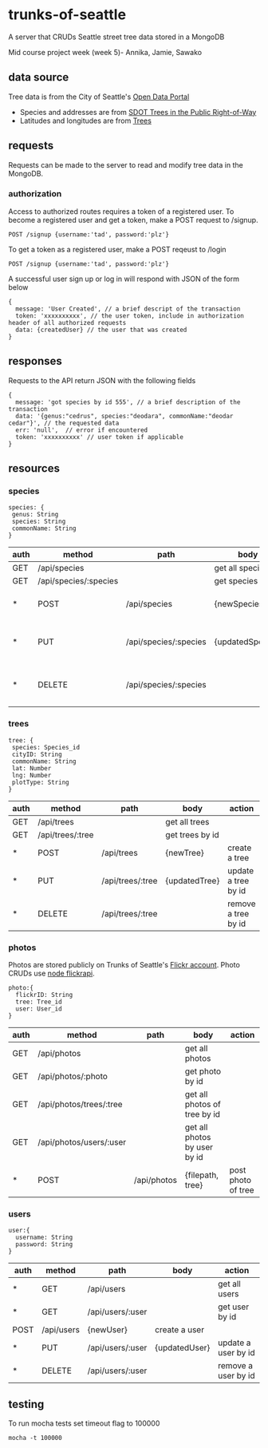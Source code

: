 # trunks-of-seattle
A server that CRUDs Seattle street tree data stored in a MongoDB

Mid course project week (week 5)- Annika, Jamie, Sawako

## data source
Tree data is from the City of Seattle's [Open Data Portal](https://data.seattle.gov)

* Species and addresses are from [SDOT Trees in the Public Right-of-Way](https://data.seattle.gov/Transportation/SDOT-Trees-in-the-Public-Right-of-Way/tiq5-syif)
* Latitudes and longitudes are from [Trees](https://data.seattle.gov/dataset/Trees/xg4t-j322)

## requests
Requests can be made to the server to read and modify tree data in the MongoDB.


### authorization
Access to authorized routes requires a token of a registered user. To become a registered user and get a token, make a POST request to /signup.
```
POST /signup {username:'tad', password:'plz'}
```
To get a token as a registered user, make a POST reqeust to /login
```
POST /signup {username:'tad', password:'plz'}
```

A successful user sign up or log in will respond with JSON of the form below
```
{
  message: 'User Created', // a brief descript of the transaction
  token: 'xxxxxxxxxx', // the user token, include in authorization header of all authorized requests
  data: {createdUser} // the user that was created
}
```



## responses
Requests to the API return JSON with the following fields
```
{
  message: 'got species by id 555', // a brief description of the transaction
  data: '{genus:"cedrus", species:"deodara", commonName:"deodar cedar"}', // the requested data
  err: 'null',  // error if encountered
  token: 'xxxxxxxxxx' // user token if applicable
}
```


## resources

### species
```
species: {
 genus: String
 species: String
 commonName: String
}
```
auth | method | path | body | action
--- | --- | --- | --- | ---
 | GET | /api/species | | get all species
 | GET | /api/species/:species | | get species by id
* | POST | /api/species  | {newSpecies}  | create a species
* | PUT | /api/species/:species | {updatedSpecies} | update a species by id
* | DELETE | /api/species/:species | | remove a species by id

### trees
```
tree: {
 species: Species_id
 cityID: String
 commonName: String
 lat: Number
 lng: Number
 plotType: String
}
```
auth | method | path | body | action
--- | --- | --- | --- | ---
 | GET | /api/trees | | get all trees
 | GET | /api/trees/:tree | | get trees by id
* | POST | /api/trees  | {newTree}  | create a tree
* | PUT | /api/trees/:tree | {updatedTree} | update a tree by id
* | DELETE | /api/trees/:tree | | remove a tree by id


### photos
Photos are stored publicly on Trunks of Seattle's [Flickr account](https://www.flickr.com/photos/141429933@N06/). Photo CRUDs use [node flickrapi](https://www.npmjs.com/package/flickrapi).
```
photo:{
  flickrID: String
  tree: Tree_id
  user: User_id
}
```

auth | method | path | body | action
--- | --- | --- | --- | ---
 | GET | /api/photos | | get all photos
 | GET | /api/photos/:photo | | get photo by id
 | GET | /api/photos/trees/:tree | | get all photos of tree by id
 | GET | /api/photos/users/:user | | get all photos by user by id
 * | POST | /api/photos | {filepath, tree} | post photo of tree

### users
```
user:{
  username: String
  password: String
}
```

auth | method | path | body | action
--- | --- | --- | --- | ---
* | GET | /api/users | | get all users
* | GET | /api/users/:user | | get user by id
  | POST | /api/users  | {newUser}  | create a user
* | PUT | /api/users/:user | {updatedUser} | update a user by id
* | DELETE | /api/users/:user | | remove a user by id

## testing
To run mocha tests set timeout flag to 100000
```
mocha -t 100000
```
